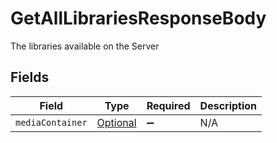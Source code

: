 # GetAllLibrariesResponseBody

The libraries available on the Server


## Fields

| Field                                                                                               | Type                                                                                                | Required                                                                                            | Description                                                                                         |
| --------------------------------------------------------------------------------------------------- | --------------------------------------------------------------------------------------------------- | --------------------------------------------------------------------------------------------------- | --------------------------------------------------------------------------------------------------- |
| `mediaContainer`                                                                                    | [Optional<GetAllLibrariesMediaContainer>](../../models/operations/GetAllLibrariesMediaContainer.md) | :heavy_minus_sign:                                                                                  | N/A                                                                                                 |